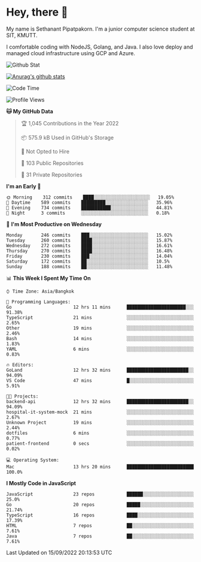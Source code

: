 # Hey, there 🙌
My name is Sethanant Pipatpakorn. I'm a junior computer science student at SIT, KMUTT.

I comfortable coding with NodeJS, Golang, and Java. I also love deploy and managed cloud infrastructure using GCP and Azure.

![Github Stat](https://github-profile-summary-cards.vercel.app/api/cards/profile-details?username=thetkpark&theme=dracula)

[![Anurag's github stats](https://github-readme-stats.vercel.app/api?username=thetkpark&count_private=true&show_icons=true&theme=tokyonight)](https://github.com/anuraghazra/github-readme-stats)

<!--START_SECTION:waka-->
![Code Time](http://img.shields.io/badge/Code%20Time-781%20hrs%2028%20mins-blue)

![Profile Views](http://img.shields.io/badge/Profile%20Views-0-blue)

**🐱 My GitHub Data** 

> 🏆 1,045 Contributions in the Year 2022
 > 
> 📦 575.9 kB Used in GitHub's Storage 
 > 
> 🚫 Not Opted to Hire
 > 
> 📜 103 Public Repositories 
 > 
> 🔑 31 Private Repositories  
 > 
**I'm an Early 🐤** 

```text
🌞 Morning    312 commits    ████░░░░░░░░░░░░░░░░░░░░░   19.05% 
🌆 Daytime    589 commits    █████████░░░░░░░░░░░░░░░░   35.96% 
🌃 Evening    734 commits    ███████████░░░░░░░░░░░░░░   44.81% 
🌙 Night      3 commits      ░░░░░░░░░░░░░░░░░░░░░░░░░   0.18%

```
📅 **I'm Most Productive on Wednesday** 

```text
Monday       246 commits    ███░░░░░░░░░░░░░░░░░░░░░░   15.02% 
Tuesday      260 commits    ████░░░░░░░░░░░░░░░░░░░░░   15.87% 
Wednesday    272 commits    ████░░░░░░░░░░░░░░░░░░░░░   16.61% 
Thursday     270 commits    ████░░░░░░░░░░░░░░░░░░░░░   16.48% 
Friday       230 commits    ███░░░░░░░░░░░░░░░░░░░░░░   14.04% 
Saturday     172 commits    ██░░░░░░░░░░░░░░░░░░░░░░░   10.5% 
Sunday       188 commits    ██░░░░░░░░░░░░░░░░░░░░░░░   11.48%

```


📊 **This Week I Spent My Time On** 

```text
⌚︎ Time Zone: Asia/Bangkok

💬 Programming Languages: 
Go                       12 hrs 11 mins      ██████████████████████░░░   91.38% 
TypeScript               21 mins             ░░░░░░░░░░░░░░░░░░░░░░░░░   2.65% 
Other                    19 mins             ░░░░░░░░░░░░░░░░░░░░░░░░░   2.46% 
Bash                     14 mins             ░░░░░░░░░░░░░░░░░░░░░░░░░   1.83% 
YAML                     6 mins              ░░░░░░░░░░░░░░░░░░░░░░░░░   0.83%

🔥 Editors: 
GoLand                   12 hrs 32 mins      ███████████████████████░░   94.09% 
VS Code                  47 mins             █░░░░░░░░░░░░░░░░░░░░░░░░   5.91%

🐱‍💻 Projects: 
backend-api              12 hrs 32 mins      ███████████████████████░░   94.09% 
hospital-it-system-mock  21 mins             ░░░░░░░░░░░░░░░░░░░░░░░░░   2.67% 
Unknown Project          19 mins             ░░░░░░░░░░░░░░░░░░░░░░░░░   2.44% 
dotfiles                 6 mins              ░░░░░░░░░░░░░░░░░░░░░░░░░   0.77% 
patient-frontend         0 secs              ░░░░░░░░░░░░░░░░░░░░░░░░░   0.02%

💻 Operating System: 
Mac                      13 hrs 20 mins      █████████████████████████   100.0%

```

**I Mostly Code in JavaScript** 

```text
JavaScript               23 repos            ██████░░░░░░░░░░░░░░░░░░░   25.0% 
Go                       20 repos            █████░░░░░░░░░░░░░░░░░░░░   21.74% 
TypeScript               16 repos            ████░░░░░░░░░░░░░░░░░░░░░   17.39% 
HTML                     7 repos             ██░░░░░░░░░░░░░░░░░░░░░░░   7.61% 
Java                     7 repos             ██░░░░░░░░░░░░░░░░░░░░░░░   7.61%

```



 Last Updated on 15/09/2022 20:13:53 UTC
<!--END_SECTION:waka-->
